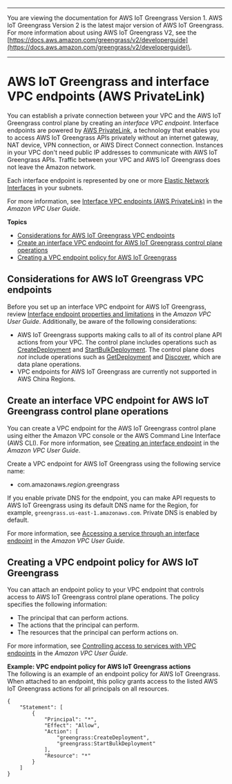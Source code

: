 --------

You are viewing the documentation for AWS IoT Greengrass Version 1\. AWS IoT Greengrass Version 2 is the latest major version of AWS IoT Greengrass\. For more information about using AWS IoT Greengrass V2, see the [https://docs.aws.amazon.com/greengrass/v2/developerguide](https://docs.aws.amazon.com/greengrass/v2/developerguide)\.

--------

# AWS IoT Greengrass and interface VPC endpoints \(AWS PrivateLink\)<a name="vpc-interface-endpoints"></a>

You can establish a private connection between your VPC and the AWS IoT Greengrass control plane by creating an *interface VPC endpoint*\. Interface endpoints are powered by [AWS PrivateLink](http://aws.amazon.com/privatelink), a technology that enables you to access AWS IoT Greengrass APIs privately without an internet gateway, NAT device, VPN connection, or AWS Direct Connect connection\. Instances in your VPC don't need public IP addresses to communicate with AWS IoT Greengrass APIs\. Traffic between your VPC and AWS IoT Greengrass does not leave the Amazon network\.

Each interface endpoint is represented by one or more [Elastic Network Interfaces](https://docs.aws.amazon.com/AWSEC2/latest/UserGuide/using-eni.html) in your subnets\. 

For more information, see [Interface VPC endpoints \(AWS PrivateLink\)](https://docs.aws.amazon.com/vpc/latest/userguide/vpce-interface.html) in the *Amazon VPC User Guide*\.

**Topics**
+ [Considerations for AWS IoT Greengrass VPC endpoints](#vpc-endpoint-considerations)
+ [Create an interface VPC endpoint for AWS IoT Greengrass control plane operations](#create-vpc-endpoint-control-plane)
+ [Creating a VPC endpoint policy for AWS IoT Greengrass](#vpc-endpoint-policy)

## Considerations for AWS IoT Greengrass VPC endpoints<a name="vpc-endpoint-considerations"></a>

Before you set up an interface VPC endpoint for AWS IoT Greengrass, review [Interface endpoint properties and limitations](https://docs.aws.amazon.com/vpc/latest/userguide/vpce-interface.html#vpce-interface-limitations) in the *Amazon VPC User Guide*\. Additionally, be aware of the following considerations:
+ AWS IoT Greengrass supports making calls to all of its control plane API actions from your VPC\. The control plane includes operations such as [CreateDeployment](https://docs.aws.amazon.com/greengrass/v1/apireference/createdeployment-post.html) and [StartBulkDeployment](https://docs.aws.amazon.com/greengrass/v1/apireference/startbulkdeployment-post.html)\. The control plane does *not* include operations such as [GetDeployment](device-auth.md#iot-policies) and [Discover](gg-discover-api.md), which are data plane operations\.
+ VPC endpoints for AWS IoT Greengrass are currently not supported in AWS China Regions\.

## Create an interface VPC endpoint for AWS IoT Greengrass control plane operations<a name="create-vpc-endpoint-control-plane"></a>

You can create a VPC endpoint for the AWS IoT Greengrass control plane using either the Amazon VPC console or the AWS Command Line Interface \(AWS CLI\)\. For more information, see [Creating an interface endpoint](https://docs.aws.amazon.com/vpc/latest/userguide/vpce-interface.html#create-interface-endpoint) in the *Amazon VPC User Guide*\.

Create a VPC endpoint for AWS IoT Greengrass using the following service name: 
+ com\.amazonaws\.*region*\.greengrass

If you enable private DNS for the endpoint, you can make API requests to AWS IoT Greengrass using its default DNS name for the Region, for example, `greengrass.us-east-1.amazonaws.com`\. Private DNS is enabled by default\.

For more information, see [Accessing a service through an interface endpoint](https://docs.aws.amazon.com/vpc/latest/userguide/vpce-interface.html#access-service-though-endpoint) in the *Amazon VPC User Guide*\.

## Creating a VPC endpoint policy for AWS IoT Greengrass<a name="vpc-endpoint-policy"></a>

You can attach an endpoint policy to your VPC endpoint that controls access to AWS IoT Greengrass control plane operations\. The policy specifies the following information:
+ The principal that can perform actions\.
+ The actions that the principal can perform\.
+ The resources that the principal can perform actions on\.

For more information, see [Controlling access to services with VPC endpoints](https://docs.aws.amazon.com/vpc/latest/userguide/vpc-endpoints-access.html) in the *Amazon VPC User Guide*\.

**Example: VPC endpoint policy for AWS IoT Greengrass actions**  
The following is an example of an endpoint policy for AWS IoT Greengrass\. When attached to an endpoint, this policy grants access to the listed AWS IoT Greengrass actions for all principals on all resources\.  

```
{
    "Statement": [
        {
            "Principal": "*",
            "Effect": "Allow",
            "Action": [
                "greengrass:CreateDeployment",
                "greengrass:StartBulkDeployment"
            ],
            "Resource": "*"
        }
    ]
}
```